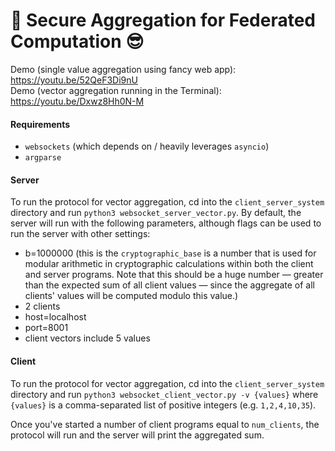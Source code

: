 # 🔐 Secure Aggregation for Federated Computation 😎

Demo (single value aggregation using fancy web app): https://youtu.be/52QeF3Di9nU  
Demo (vector aggregation running in the Terminal): https://youtu.be/Dxwz8Hh0N-M

#### Requirements
- `websockets` (which depends on / heavily leverages `asyncio`)
- `argparse`

#### Server
To run the protocol for vector aggregation, cd into the `client_server_system` directory and run `python3 websocket_server_vector.py`. By default, the server will run with the following parameters, although flags can be used to run the server with other settings:           
- b=1000000 (this is the `cryptographic_base` is a number that is used for modular arithmetic in cryptographic calculations within both the client and server programs. Note that this should be a huge number — greater than the expected sum of all client values — since the aggregate of all clients' values will be computed modulo this value.)
- 2 clients
- host=localhost
- port=8001
- client vectors include 5 values

#### Client
To run the protocol for vector aggregation, cd into the `client_server_system` directory and run `python3 websocket_client_vector.py -v {values}` where `{values}` is a comma-separated list of positive integers (e.g. `1,2,4,10,35`).

Once you've started a number of client programs equal to `num_clients`, the protocol will run and the server will print the aggregated sum.
